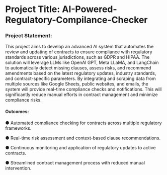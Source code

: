 # Project Title: AI-Powered-Regulatory-Compilance-Checker
### Project Statement: 
This project aims to develop an advanced AI system that automates the review and updating of contracts to ensure compliance with regulatory standards across various jurisdictions, such as GDPR and HIPAA. The solution will leverage LLMs like OpenAI GPT, Meta LLaMA, and LangChain to automatically detect missing clauses, assess risks, and recommend amendments based on the latest regulatory updates, industry standards, and contract-specific parameters. By integrating and scraping data from multiple sources like Google Sheets, public websites, and emails, the system will provide real-time compliance checks and notifications. This will significantly reduce manual efforts in contract management and minimize compliance risks. 

#### Outcomes: 
● Automated compliance checking for contracts across multiple regulatory frameworks. 

● Real-time risk assessment and context-based clause recommendations.

● Continuous monitoring and application of regulatory updates to active contracts. 

● Streamlined contract management process with reduced manual intervention. 
